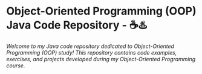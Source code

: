 # Object-Oriented Programming (OOP) Java Code Repository - ☕♨️

*Welcome to my Java code repository dedicated to Object-Oriented Programming (OOP) study! This repository contains code examples, exercises, and projects developed during my Object-Oriented Programming course.*
